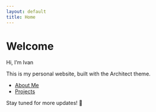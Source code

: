 ```yaml
---
layout: default
title: Home
---
```


# Welcome  

Hi, I’m Ivan 

This is my personal website, built with the Architect theme.  

- [About Me](about.md)  
- [Projects](projects.md)  

Stay tuned for more updates! 🚀
